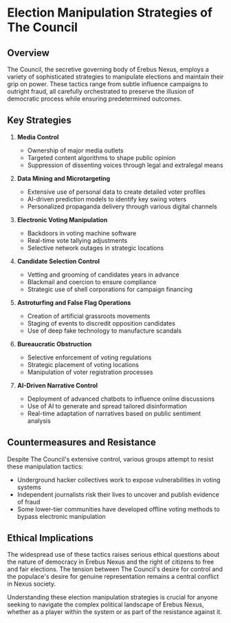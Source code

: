 # Election Manipulation Strategies of The Council

## Overview

The Council, the secretive governing body of Erebus Nexus, employs a variety of sophisticated strategies to manipulate elections and maintain their grip on power. These tactics range from subtle influence campaigns to outright fraud, all carefully orchestrated to preserve the illusion of democratic process while ensuring predetermined outcomes.

## Key Strategies

1. **Media Control**
   - Ownership of major media outlets
   - Targeted content algorithms to shape public opinion
   - Suppression of dissenting voices through legal and extralegal means

2. **Data Mining and Microtargeting**
   - Extensive use of personal data to create detailed voter profiles
   - AI-driven prediction models to identify key swing voters
   - Personalized propaganda delivery through various digital channels

3. **Electronic Voting Manipulation**
   - Backdoors in voting machine software
   - Real-time vote tallying adjustments
   - Selective network outages in strategic locations

4. **Candidate Selection Control**
   - Vetting and grooming of candidates years in advance
   - Blackmail and coercion to ensure compliance
   - Strategic use of shell corporations for campaign financing

5. **Astroturfing and False Flag Operations**
   - Creation of artificial grassroots movements
   - Staging of events to discredit opposition candidates
   - Use of deep fake technology to manufacture scandals

6. **Bureaucratic Obstruction**
   - Selective enforcement of voting regulations
   - Strategic placement of voting locations
   - Manipulation of voter registration processes

7. **AI-Driven Narrative Control**
   - Deployment of advanced chatbots to influence online discussions
   - Use of AI to generate and spread tailored disinformation
   - Real-time adaptation of narratives based on public sentiment analysis

## Countermeasures and Resistance

Despite The Council's extensive control, various groups attempt to resist these manipulation tactics:

- Underground hacker collectives work to expose vulnerabilities in voting systems
- Independent journalists risk their lives to uncover and publish evidence of fraud
- Some lower-tier communities have developed offline voting methods to bypass electronic manipulation

## Ethical Implications

The widespread use of these tactics raises serious ethical questions about the nature of democracy in Erebus Nexus and the right of citizens to free and fair elections. The tension between The Council's desire for control and the populace's desire for genuine representation remains a central conflict in Nexus society.

Understanding these election manipulation strategies is crucial for anyone seeking to navigate the complex political landscape of Erebus Nexus, whether as a player within the system or as part of the resistance against it.